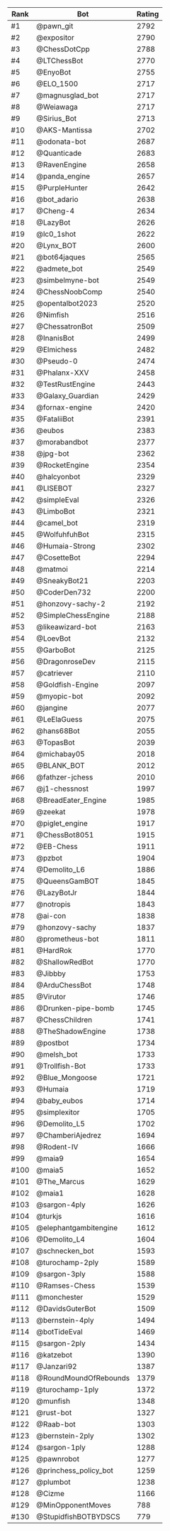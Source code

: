 Rank|Bot|Rating
---|---|---
#1|@pawn_git|2792
#2|@expositor|2790
#3|@ChessDotCpp|2788
#4|@LTChessBot|2770
#5|@EnyoBot|2755
#6|@ELO_1500|2717
#7|@magnusglad_bot|2717
#8|@Weiawaga|2717
#9|@Sirius_Bot|2713
#10|@AKS-Mantissa|2702
#11|@odonata-bot|2687
#12|@Quanticade|2683
#13|@RavenEngine|2658
#14|@panda_engine|2657
#15|@PurpleHunter|2642
#16|@bot_adario|2638
#17|@Cheng-4|2634
#18|@LazyBot|2626
#19|@lc0_1shot|2622
#20|@Lynx_BOT|2600
#21|@bot64jaques|2565
#22|@admete_bot|2549
#23|@simbelmyne-bot|2549
#24|@ChessNoobComp|2540
#25|@opentalbot2023|2520
#26|@Nimfish|2516
#27|@ChessatronBot|2509
#28|@InanisBot|2499
#29|@Elmichess|2482
#30|@Pseudo-0|2474
#31|@Phalanx-XXV|2458
#32|@TestRustEngine|2443
#33|@Galaxy_Guardian|2429
#34|@fornax-engine|2420
#35|@FataliiBot|2391
#36|@eubos|2383
#37|@morabandbot|2377
#38|@jpg-bot|2362
#39|@RocketEngine|2354
#40|@halcyonbot|2329
#41|@LISEBOT|2327
#42|@simpleEval|2326
#43|@LimboBot|2321
#44|@camel_bot|2319
#45|@WolfuhfuhBot|2315
#46|@Humaia-Strong|2302
#47|@CosetteBot|2294
#48|@matmoi|2214
#49|@SneakyBot21|2203
#50|@CoderDen732|2200
#51|@honzovy-sachy-2|2192
#52|@SimpleChessEngine|2188
#53|@likeawizard-bot|2163
#54|@LoevBot|2132
#55|@GarboBot|2125
#56|@DragonroseDev|2115
#57|@catriever|2110
#58|@Goldfish-Engine|2097
#59|@myopic-bot|2092
#60|@jangine|2077
#61|@LeElaGuess|2075
#62|@hans68Bot|2055
#63|@TopasBot|2039
#64|@michabay05|2018
#65|@BLANK_BOT|2012
#66|@fathzer-jchess|2010
#67|@j1-chessnost|1997
#68|@BreadEater_Engine|1985
#69|@zeekat|1978
#70|@piglet_engine|1917
#71|@ChessBot8051|1915
#72|@EB-Chess|1911
#73|@pzbot|1904
#74|@Demolito_L6|1886
#75|@QueensGamBOT|1845
#76|@LazyBotJr|1844
#77|@notropis|1843
#78|@ai-con|1838
#79|@honzovy-sachy|1837
#80|@prometheus-bot|1811
#81|@HardRok|1770
#82|@ShallowRedBot|1770
#83|@Jibbby|1753
#84|@ArduChessBot|1748
#85|@Virutor|1746
#86|@Drunken-pipe-bomb|1745
#87|@ChessChildren|1741
#88|@TheShadowEngine|1738
#89|@postbot|1734
#90|@melsh_bot|1733
#91|@Trollfish-Bot|1733
#92|@Blue_Mongoose|1721
#93|@Humaia|1719
#94|@baby_eubos|1714
#95|@simplexitor|1705
#96|@Demolito_L5|1702
#97|@ChamberiAjedrez|1694
#98|@Rodent-IV|1666
#99|@maia9|1654
#100|@maia5|1652
#101|@The_Marcus|1629
#102|@maia1|1628
#103|@sargon-4ply|1626
#104|@turkjs|1616
#105|@elephantgambitengine|1612
#106|@Demolito_L4|1604
#107|@schnecken_bot|1593
#108|@turochamp-2ply|1589
#109|@sargon-3ply|1588
#110|@Ramses-Chess|1539
#111|@monchester|1529
#112|@DavidsGuterBot|1509
#113|@bernstein-4ply|1494
#114|@botTideEval|1469
#115|@sargon-2ply|1434
#116|@katzebot|1390
#117|@Janzari92|1387
#118|@RoundMoundOfRebounds|1379
#119|@turochamp-1ply|1372
#120|@munfish|1348
#121|@rust-bot|1327
#122|@Raab-bot|1303
#123|@bernstein-2ply|1302
#124|@sargon-1ply|1288
#125|@pawnrobot|1277
#126|@princhess_policy_bot|1259
#127|@plumbot|1238
#128|@Cizme|1166
#129|@MinOpponentMoves|788
#130|@StupidfishBOTBYDSCS|779
